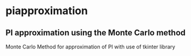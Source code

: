 # piapproximation
## PI approximation using the Monte Carlo method
Monte Carlo Method for approximation of PI with use of tkinter library 
